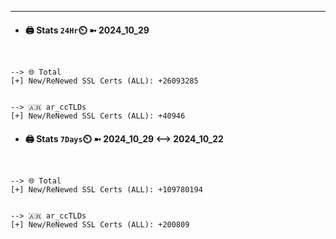 

---
- #### 🖨️ **Stats** `24Hr`⏲️ ➼ 2024_10_29
```console


--> 🌐 Total
[+] New/ReNewed SSL Certs (ALL): +26093285


--> 🇦🇷 ar_ccTLDs
[+] New/ReNewed SSL Certs (ALL): +40946

```

- #### 🖨️ **Stats** `7Days`⏲️ ➼ 2024_10_29 <--> 2024_10_22
```console


--> 🌐 Total
[+] New/ReNewed SSL Certs (ALL): +109780194


--> 🇦🇷 ar_ccTLDs
[+] New/ReNewed SSL Certs (ALL): +200809

```

